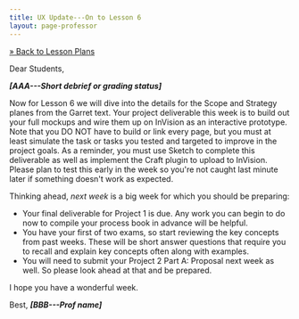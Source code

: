 ```yaml
---
title: UX Update---On to Lesson 6
layout: page-professor
---
```

[&raquo; Back to Lesson Plans](/lesson-plans/)

Dear Students,

***[AAA---Short debrief or grading status]***

Now for Lesson 6 we will dive into the details for the Scope and Strategy planes from the Garret text. Your project deliverable this week is to build out your full mockups and wire them up on InVision as an interactive prototype. Note that you DO NOT have to build or link every page, but you must at least simulate the task or tasks you tested and targeted to improve in the project goals. As a reminder, you must use Sketch to complete this deliverable as well as implement the Craft plugin to upload to InVision. Please plan to test this early in the week so you're not caught last minute later if something doesn't work as expected.

Thinking ahead, *next week* is a big week for which you should be preparing:
- Your final deliverable for Project 1 is due. Any work you can begin to do now to compile your process book in advance will be helpful.
- You have your first of two exams, so start reviewing the key concepts from past weeks. These will be short answer questions that require you to recall and explain key concepts often along with examples.
- You will need to submit your Project 2 Part A: Proposal next week as well. So please look ahead at that and be prepared.

I hope you have a wonderful week.

Best,
***[BBB---Prof name]***
